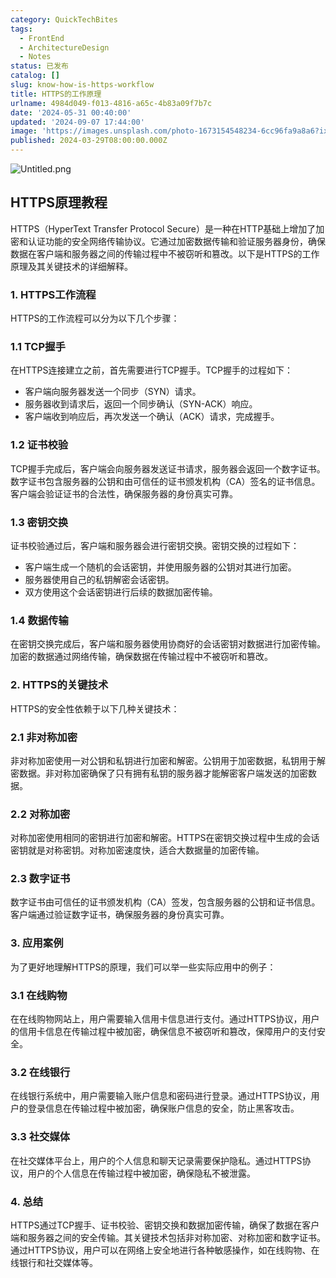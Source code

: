 ```yaml
---
category: QuickTechBites
tags:
  - FrontEnd
  - ArchitectureDesign
  - Notes
status: 已发布
catalog: []
slug: know-how-is-https-workflow
title: HTTPS的工作原理
urlname: 4984d049-f013-4816-a65c-4b83a09f7b7c
date: '2024-05-31 00:40:00'
updated: '2024-09-07 17:44:00'
image: 'https://images.unsplash.com/photo-1673154548234-6cc96fa9a8a6?ixlib=rb-4.0.3&q=85&fm=jpg&crop=entropy&cs=srgb'
published: 2024-03-29T08:00:00.000Z
---
```


![Untitled.png](https://prod-files-secure.s3.us-west-2.amazonaws.com/5d24fe63-e567-4804-86f9-9fdc62e13082/2950c759-0255-4c0a-becc-122aae8c82c0/Untitled.png?X-Amz-Algorithm=AWS4-HMAC-SHA256&X-Amz-Content-Sha256=UNSIGNED-PAYLOAD&X-Amz-Credential=ASIAZI2LB466WQRMP5CI%2F20250224%2Fus-west-2%2Fs3%2Faws4_request&X-Amz-Date=20250224T213300Z&X-Amz-Expires=3600&X-Amz-Security-Token=IQoJb3JpZ2luX2VjEP3%2F%2F%2F%2F%2F%2F%2F%2F%2F%2FwEaCXVzLXdlc3QtMiJHMEUCIQDOjiU4N7%2BA7HUQ0oufbUkL8E4ppe2JwBwnKaFxjROO8AIgaQoCWA%2BuyR%2Ba4teBzGM0sC%2Fru7nRNR0%2BUpACDia2pvwq%2FwMINhAAGgw2Mzc0MjMxODM4MDUiDMhxzJvBPjmfvBAJzyrcAyISMXHssmI3u5lGhr2KOmorWYYDBWhv2LrXTMb5CPyO95RCGL3jtY1dscHFVHwOAvAMWhW7HDznN%2BI%2FgvFuQeYpPNz4gu99tr2H7ookkjDR7pylmc6swp%2B9xNYrxH7yN5Kg3hoqmGlETtRbvJ8xU0WkTBOBubEHvbpLk3vT%2B5CV7ITxODG43LxLgzZxIJbsM%2FoS%2FmBXpSsXXPSy0StuKscB3Q%2BoSD4blEhk15hu9e8EbnGl0G1rz8Cc0oy8%2F2l4igiqUm9%2BEuj27JrlhXq0fyk2RciSbUGrwwy74ZfV0nzDrBkGbuauYz0MCXxSUIwANXOuWe1ifYEigqYCv8CJ8%2FDJIDG0BpDTZb6s91k0EkFbCHhpD5Wi6wmzGgSqAMGXeVre511cydVEzTmkrvaOJ75tQ32mD74B6PxFZm25AdFhWr%2FJkFyX84ddNFu6BRyMqKkQUiev0JcMnrtt2Jpv1D0WEky2CBZFDMI6kmTTZZnOS63bGDoxNbkXQHdkP5MIxejONMCV7MRN7rB1WZlA08iUbtyjSVux8gVyV9%2FXRlUUqNZV70dbHsq5qrBJteiX30o9WDKCWUCX4x7ShnfO7KpuVtsuSo7HfTycGFiwy8ErRvFxQbgDOLdH9sbiMP7D870GOqUBbuvKZmXmcAY9KQwelqoCsGOBYCYsAL3TLEaz9e04sXUXB2mVul1s00125qsgdj7%2BDJEZJupScAn%2FFx%2BqpUt1QKvvneaaScpby1j5kT3DXufPOmJZFjenflaiTdRBwKcy1TqE%2BjrLp%2FDSYZRnRmvg43GNK8w1CZktAPEJ7Qa%2BGtrD%2B97Lh2ZKPgcimsesFBG2GmQqVw7TMVQNfDXkVqozSYUtVi2b&X-Amz-Signature=928bcb33f367380849ee67701b670a8243fc068cde486ae8553d592328d0bf7f&X-Amz-SignedHeaders=host&x-id=GetObject)


## HTTPS原理教程


HTTPS（HyperText Transfer Protocol Secure）是一种在HTTP基础上增加了加密和认证功能的安全网络传输协议。它通过加密数据传输和验证服务器身份，确保数据在客户端和服务器之间的传输过程中不被窃听和篡改。以下是HTTPS的工作原理及其关键技术的详细解释。


### 1. HTTPS工作流程


HTTPS的工作流程可以分为以下几个步骤：


### 1.1 TCP握手


在HTTPS连接建立之前，首先需要进行TCP握手。TCP握手的过程如下：

- 客户端向服务器发送一个同步（SYN）请求。
- 服务器收到请求后，返回一个同步确认（SYN-ACK）响应。
- 客户端收到响应后，再次发送一个确认（ACK）请求，完成握手。

### 1.2 证书校验


TCP握手完成后，客户端会向服务器发送证书请求，服务器会返回一个数字证书。数字证书包含服务器的公钥和由可信任的证书颁发机构（CA）签名的证书信息。客户端会验证证书的合法性，确保服务器的身份真实可靠。


### 1.3 密钥交换


证书校验通过后，客户端和服务器会进行密钥交换。密钥交换的过程如下：

- 客户端生成一个随机的会话密钥，并使用服务器的公钥对其进行加密。
- 服务器使用自己的私钥解密会话密钥。
- 双方使用这个会话密钥进行后续的数据加密传输。

### 1.4 数据传输


在密钥交换完成后，客户端和服务器使用协商好的会话密钥对数据进行加密传输。加密的数据通过网络传输，确保数据在传输过程中不被窃听和篡改。


### 2. HTTPS的关键技术


HTTPS的安全性依赖于以下几种关键技术：


### 2.1 非对称加密


非对称加密使用一对公钥和私钥进行加密和解密。公钥用于加密数据，私钥用于解密数据。非对称加密确保了只有拥有私钥的服务器才能解密客户端发送的加密数据。


### 2.2 对称加密


对称加密使用相同的密钥进行加密和解密。HTTPS在密钥交换过程中生成的会话密钥就是对称密钥。对称加密速度快，适合大数据量的加密传输。


### 2.3 数字证书


数字证书由可信任的证书颁发机构（CA）签发，包含服务器的公钥和证书信息。客户端通过验证数字证书，确保服务器的身份真实可靠。


### 3. 应用案例


为了更好地理解HTTPS的原理，我们可以举一些实际应用中的例子：


### 3.1 在线购物


在在线购物网站上，用户需要输入信用卡信息进行支付。通过HTTPS协议，用户的信用卡信息在传输过程中被加密，确保信息不被窃听和篡改，保障用户的支付安全。


### 3.2 在线银行


在线银行系统中，用户需要输入账户信息和密码进行登录。通过HTTPS协议，用户的登录信息在传输过程中被加密，确保账户信息的安全，防止黑客攻击。


### 3.3 社交媒体


在社交媒体平台上，用户的个人信息和聊天记录需要保护隐私。通过HTTPS协议，用户的个人信息在传输过程中被加密，确保隐私不被泄露。


### 4. 总结


HTTPS通过TCP握手、证书校验、密钥交换和数据加密传输，确保了数据在客户端和服务器之间的安全传输。其关键技术包括非对称加密、对称加密和数字证书。通过HTTPS协议，用户可以在网络上安全地进行各种敏感操作，如在线购物、在线银行和社交媒体等。

